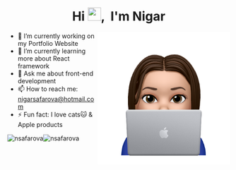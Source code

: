 <h1 align="center">Hi <img src="https://raw.githubusercontent.com/MartinHeinz/MartinHeinz/master/wave.gif" width="30px" height="30px">, &nbsp;I'm Nigar </h1>
<img align='right' width="300px" height="300px" src="https://github.com/nsafarova/nsafarova/blob/main/IMG_1882.PNG?raw=true" height="175px"/>

- 🔭 I’m currently working on my Portfolio Website
- 🌱 I’m currently learning more about React framework
- 💬 Ask me about front-end development
- 📫 How to reach me: nigarsafarova@hotmail.com
- ⚡ Fun fact: I love cats🐱 & Apple products

<p><img align="left" src="https://github-readme-stats.vercel.app/api/top-langs?username=nsafarova&show_icons=true&locale=en&layout=compact" alt="nsafarova" /></p>

<p><img align="left" src="https://github-readme-stats.vercel.app/api?username=nsafarova&show_icons=true&locale=en" alt="nsafarova" /></p>
